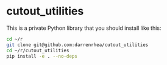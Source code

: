 # cutout_utilities

This is a private Python library that you should install like this:

```bash
cd ~/r
git clone git@github.com:darrenrhea/cutout_utilities
cd ~/r/cutout_utilities
pip install -e . --no-deps
```
